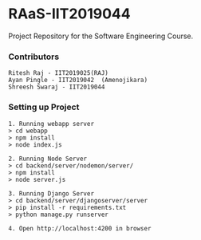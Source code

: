 # RAaS-IIT2019044
Project Repository for the Software Engineering Course.

### Contributors
```
Ritesh Raj - IIT2019025(RAJ)
Ayan Pingle - IIT2019042  (Amenojikara)
Shreesh Swaraj - IIT2019044
```

### Setting up Project
```
1. Running webapp server
> cd webapp 
> npm install
> node index.js

2. Running Node Server
> cd backend/server/nodemon/server/
> npm install
> node server.js

3. Running Django Server
> cd backend/server/djangoserver/server
> pip install -r requirements.txt
> python manage.py runserver

4. Open http://localhost:4200 in browser
```
